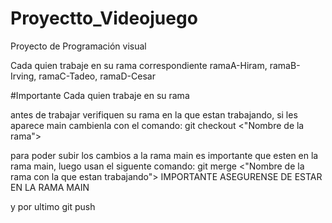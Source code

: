 # Proyectto_Videojuego
Proyecto de Programación visual 

Cada quien trabaje en su rama correspondiente ramaA-Hiram, ramaB-Irving, ramaC-Tadeo, ramaD-Cesar 


#Importante
Cada quien trabaje en su rama

antes de trabajar verifiquen su rama en la que estan trabajando, si les aparece main cambienla con el comando:
git checkout <"Nombre de la rama">

para poder subir los cambios a la rama main es importante que esten en la rama main, luego usan el siguente comando:
git merge <"Nombre de la rama con la que estan trabajando"> IMPORTANTE ASEGURENSE DE ESTAR EN LA RAMA MAIN

y por ultimo git push
